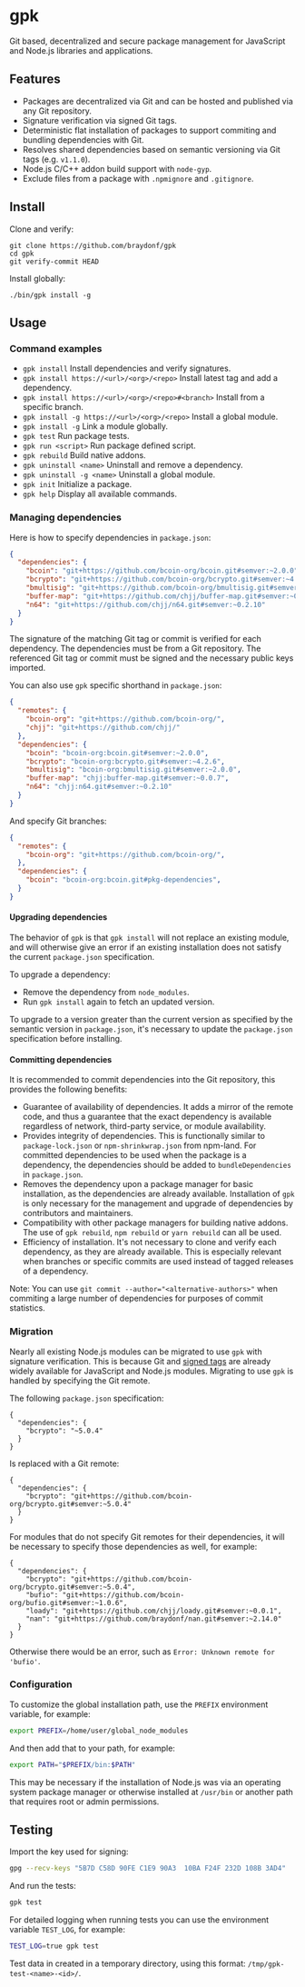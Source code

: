 # gpk

Git based, decentralized and secure package management for JavaScript and
Node.js libraries and applications.

## Features

- Packages are decentralized via Git and can be hosted and published
  via any Git repository.
- Signature verification via signed Git tags.
- Deterministic flat installation of packages to support commiting
  and bundling dependencies with Git.
- Resolves shared dependencies based on semantic versioning via Git
  tags (e.g. `v1.1.0`).
- Node.js C/C++ addon build support with `node-gyp`.
- Exclude files from a package with `.npmignore` and `.gitignore`.

## Install

Clone and verify:
```
git clone https://github.com/braydonf/gpk
cd gpk
git verify-commit HEAD
```

Install globally:
```
./bin/gpk install -g
```

## Usage

### Command examples

- `gpk install` Install dependencies and verify signatures.
- `gpk install https://<url>/<org>/<repo>` Install latest tag and add a dependency.
- `gpk install https://<url>/<org>/<repo>#<branch>` Install from a specific branch.
- `gpk install -g https://<url>/<org>/<repo>` Install a global module.
- `gpk install -g` Link a module globally.
- `gpk test` Run package tests.
- `gpk run <script>` Run package defined script.
- `gpk rebuild` Build native addons.
- `gpk uninstall <name>` Uninstall and remove a dependency.
- `gpk uninstall -g <name>` Uninstall a global module.
- `gpk init` Initialize a package.
- `gpk help` Display all available commands.

### Managing dependencies

Here is how to specify dependencies in `package.json`:

```json
{
  "dependencies": {
    "bcoin": "git+https://github.com/bcoin-org/bcoin.git#semver:~2.0.0",
    "bcrypto": "git+https://github.com/bcoin-org/bcrypto.git#semver:~4.2.6",
    "bmultisig": "git+https://github.com/bcoin-org/bmultisig.git#semver:~2.0.0",
    "buffer-map": "git+https://github.com/chjj/buffer-map.git#semver:~0.0.7",
    "n64": "git+https://github.com/chjj/n64.git#semver:~0.2.10"
  }
}
```
The signature of the matching Git tag or commit is verified for each
dependency. The dependencies must be from a Git repository. The referenced
Git tag or commit must be signed and the necessary public keys imported.

You can also use `gpk` specific shorthand in `package.json`:

```json
{
  "remotes": {
    "bcoin-org": "git+https://github.com/bcoin-org/",
    "chjj": "git+https://github.com/chjj/"
  },
  "dependencies": {
    "bcoin": "bcoin-org:bcoin.git#semver:~2.0.0",
    "bcrypto": "bcoin-org:bcrypto.git#semver:~4.2.6",
    "bmultisig": "bcoin-org:bmultisig.git#semver:~2.0.0",
    "buffer-map": "chjj:buffer-map.git#semver:~0.0.7",
    "n64": "chjj:n64.git#semver:~0.2.10"
  }
}
```

And specify Git branches:

```json
{
  "remotes": {
    "bcoin-org": "git+https://github.com/bcoin-org/",
  },
  "dependencies": {
    "bcoin": "bcoin-org:bcoin.git#pkg-dependencies",
  }
}
```

#### Upgrading dependencies

The behavior of `gpk` is that `gpk install` will not replace an existing
module, and will otherwise give an error if an existing installation does
not satisfy the current `package.json` specification.

To upgrade a dependency:

- Remove the dependency from `node_modules`.
- Run `gpk install` again to fetch an updated version.

To upgrade to a version greater than the current version
as specified by the semantic version in `package.json`, it's
necessary to update the `package.json` specification before
installing.

#### Committing dependencies

It is recommended to commit dependencies into the Git repository, this
provides the following benefits:
- Guarantee of availability of dependencies. It adds a mirror of the
  remote code, and thus a guarantee that the exact dependency is available
  regardless of network, third-party service, or module availability.
- Provides integrity of dependencies. This is functionally similar
  to `package-lock.json` or `npm-shrinkwrap.json` from npm-land. For
  committed dependencies to be used when the package is a dependency, the
  dependencies should be added to `bundleDependencies` in `package.json`.
- Removes the dependency upon a package manager for basic installation,
  as the dependencies are already available. Installation of `gpk` is
  only necessary for the management and upgrade of dependencies by
  contributors and maintainers.
- Compatibility with other package managers for building native addons.
  The use of `gpk rebuild`, `npm rebuild` or `yarn rebuild` can all
  be used.
- Efficiency of installation. It's not necessary to clone and verify
  each dependency, as they are already available. This is especially
  relevant when branches or specific commits are used instead of tagged
  releases of a dependency.

Note: You can use `git commit --author="<alternative-authors>"` when
commiting a large number of dependencies for purposes of commit statistics.

### Migration

Nearly all existing Node.js modules can be migrated to use `gpk` with signature
verification. This is because Git and [signed tags][signed-tags] are already
widely available for JavaScript and Node.js modules. Migrating to use `gpk` is handled
by specifying the Git remote.

The following `package.json` specification:

```
{
  "dependencies": {
    "bcrypto": "~5.0.4"
  }
}
```

Is replaced with a Git remote:
```
{
  "dependencies": {
    "bcrypto": "git+https://github.com/bcoin-org/bcrypto.git#semver:~5.0.4"
  }
}
```

For modules that do not specify Git remotes for their dependencies, it will
be necessary to specify those dependencies as well, for example:

```
{
  "dependencies": {
    "bcrypto": "git+https://github.com/bcoin-org/bcrypto.git#semver:~5.0.4",
    "bufio": "git+https://github.com/bcoin-org/bufio.git#semver:~1.0.6",
    "loady": "git+https://github.com/chjj/loady.git#semver:~0.0.1",
    "nan": "git+https://github.com/braydonf/nan.git#semver:~2.14.0"
  }
}
```

Otherwise there would be an error, such as `Error: Unknown remote for 'bufio'`.

### Configuration

To customize the global installation path, use the
`PREFIX` environment variable, for example:

```sh
export PREFIX=/home/user/global_node_modules
```

And then add that to your path, for example:
```sh
export PATH="$PREFIX/bin:$PATH"
```

This may be necessary if the installation of Node.js
was via an operating system package manager or otherwise
installed at `/usr/bin` or another path that requires
root or admin permissions.

## Testing

Import the key used for signing:

```sh
gpg --recv-keys "5B7D C58D 90FE C1E9 90A3  10BA F24F 232D 108B 3AD4"
```

And run the tests:
```sh
gpk test
```

For detailed logging when running tests you can use
the environment variable `TEST_LOG`, for example:

```sh
TEST_LOG=true gpk test
```

Test data in created in a temporary directory, using
this format: `/tmp/gpk-test-<name>-<id>/`.

[signed-tags]: https://git-scm.com/book/en/v2/Git-Tools-Signing-Your-Work
